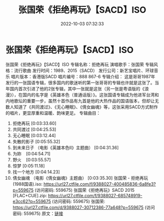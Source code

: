 ﻿---
title: 张国荣《拒绝再玩》【SACD】ISO
date: 2022-10-03 07:32:33
categories: WAV车载音乐、镜像
tags: 华语中文
---
# 张国荣《拒绝再玩》【SACD】ISO

张国荣《拒绝再玩》【SACD】ISO
专辑名称：拒绝再玩
演唱歌手：张国荣
专辑风格：流行歌曲
发行时间：1989、2015（SACD）
发行公司：新艺宝唱片、环球音乐
唱片版本：香港版SACD
唱片编号：888 867-6
专辑介绍：
这是哥哥1987年发行的一张国语专辑，很多国内的歌迷听的第一张哥哥的专辑也许就是这张了。当年国内首次引进了他的2张专辑，其中一张就是这张（另一张是粤语版的《浪漫》），在国内的名字是《英雄本色（普通话版）》。这张国语专辑成为他进军台湾和内地歌坛的重要一步，虽然十首作品有九首是他的大热作品的国语版本，但却让无数人知道了《共同渡过》、《无心睡眠》、《倩女幽魂》等，这张采用SACD方式制作的唱片，更显厚重和温暖、韵味更足。
专辑曲目：
01. 拒绝再玩
[0:03:33.60]
02. 共同渡过
[0:04:25.53]
03. 无心睡眠
[0:03:12.44]
04. 失散的影子
[0:05:55.32]
05. 到未来日子 （电影《英雄本色II》主题曲）
[0:04:31.36]
06. 为妳    [0:04:54.71]
07. 野火    [0:03:55.57]
08. 惊梦
[0:05:11.18]
09. 找一个地方
[0:04:14.23]
10. 倩女幽魂 （电影《倩女幽魂》主题曲）
[0:03:35.30]
张国荣 - 拒绝再玩(1988国语).iso: https://url27.ctfile.com/f/9388027-400485836-6a8fe3?p=559675
(访问密码: 559675)
张国荣《拒绝再玩》SACD 2015 [FLAC+CUE].zip: https://url27.ctfile.com/f/9388027-685748919-e3cc62?p=559675
(访问密码: 559675)
张国荣: https://url27.ctfile.com/d/9388027-30712386-77a648?p=559675
(访问密码: 559675)
原文：[链接](https://blog.sina.com.cn/s/blog_1647c7e7601030zpz.html)